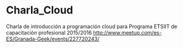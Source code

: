 # Charla_Cloud
Charla de introducción a programación cloud para Programa ETSIIT de capacitación profesional 2015/2016 http://www.meetup.com/es-ES/Granada-Geek/events/227720243/
